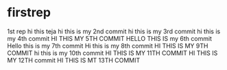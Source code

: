 # firstrep

1st rep 
hi this teja
hi this is my 2nd commit
hi this is my 3rd commit
hi this is my 4th commit
HI THIS MY 5TH COMMIT
HELLO THIS IS my 6th commit
Hello this is my 7th commit
Hi this is my 8th commit
HI THIS IS MY 9TH COMMIT
hi this is my 10th commit
HI THIS IS MY 11TH COMMIT
HI THIS IS MY 12TH  commit
HI THIS IS MT 13TH COMMIT
